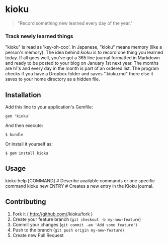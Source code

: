 # kioku

> "Record something new learned every day of the year."

### Track newly learned things

"kioku" is read as 'key-oh-coo'. In Japanese, "kioku" means memory (like a person's memory). The idea behind *kioku* is to record one thing you learned today. If all goes well, you've got a 365 line journal formatted in Markdown and ready to be posted to your blog on January 1st next year. The months are h1's and every day in the month is part of an ordered list. The program checks if you have a Dropbox folder and saves ".kioku.md" there else it saves to your home directory as a hidden file.

## Installation

Add this line to your application's Gemfile:

    gem 'kioku'

And then execute:

    $ bundle

Or install it yourself as:

    $ gem install kioku

## Usage

kioku help [COMMAND]  # Describe available commands or one specific command
kioku new ENTRY       # Creates a new entry in the Kioku journal.

## Contributing

1. Fork it ( http://github.com/<my-github-username>/kioku/fork )
2. Create your feature branch (`git checkout -b my-new-feature`)
3. Commit your changes (`git commit -am 'Add some feature'`)
4. Push to the branch (`git push origin my-new-feature`)
5. Create new Pull Request